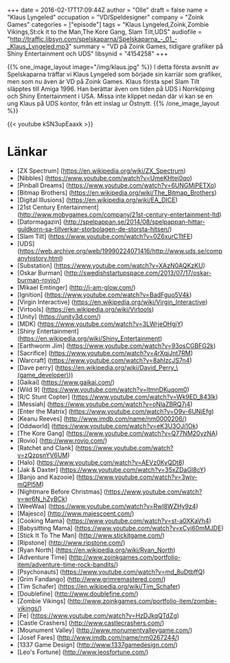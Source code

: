 +++
date = 2016-02-17T17:09:44Z
author = "Olle"
draft = false
name = "Klaus Lyngeled"
occupation = "VD/Speldesigner"
company = "Zoink Games"
categories = ["episode"]
tags = "Klaus Lyngeled,Zoink,Zombie Vikings,St:ck it to the Man,The Kore Gang, Slam Tilt,UDS"
audiofile = "http://traffic.libsyn.com/spelskaparna/Spelskaparna_-_01_-_Klaus_Lyngeled.mp3"
summary = "VD på Zoink Games, tidigare grafiker på Shiny Entertainment och UDS"
libsynid = "4154258"
+++

{{% one_image_layout image="/img/klaus.jpg" %}}
I detta första avsnitt av Spelskaparna träffar vi Klaus Lyngeled som började sin karriär som grafiker, men som nu även är VD på Zoink Games. Klaus första spel Slam Tilt släpptes till Amiga 1996. Han berättar även om tiden på UDS i Norrköping och Shiny Entertainment i USA. Missa inte klippet nedan där vi kan se en ung Klaus på UDS kontor, från ett inslag ur Östnytt. 
{{% /one_image_layout %}}



<div style="margin-top: 1em; margin-bottom: 1em;">
{{< youtube kSN3upEaaxk >}}
</div>

# Länkar

* [ZX Spectrum] (https://en.wikipedia.org/wiki/ZX_Spectrum)
* [Nibbles] (https://www.youtube.com/watch?v=UmeKHtei0qo)
* [Pinball Dreams] (https://www.youtube.com/watch?v=6UNGMiPETXo)
* [Bitmap Brothers] (https://en.wikipedia.org/wiki/The_Bitmap_Brothers)
* [Digital Illusions] (https://en.wikipedia.org/wiki/EA_DICE)
* [21st Century Entertainment] (http://www.mobygames.com/company/21st-century-entertainment-ltd)
* [Datormagazin] (http://spelpappan.se/2014/08/spelpappan-hittar-guldkorn-sa-tillverkar-storbolagen-de-storsta-hitsen/)
* [Slam Tilt] (https://www.youtube.com/watch?v=0Z6xurCTtFE)
* [UDS] (https://web.archive.org/web/19990224071416/http://www.uds.se/companyhistory.html)
* [Substation] (https://www.youtube.com/watch?v=XAzN0AQKzKU)
* [Oskar Burman] (http://swedishstartupspace.com/2013/07/17/oskar-burman-rovio/)
* [Mikael Emtinger] (http://i-am-glow.com/)
* [Ignition] (https://www.youtube.com/watch?v=BadFguo5V4k)
* [Virgin Interactive] (https://en.wikipedia.org/wiki/Virgin_Interactive)
* [Virtools] (https://en.wikipedia.org/wiki/Virtools)
* [Unity] (https://unity3d.com/)
* [MDK] (https://www.youtube.com/watch?v=3LWrjeOHgjY)
* [Shiny Entertainment] (https://en.wikipedia.org/wiki/Shiny_Entertainment)
* [Earthworm Jim] (https://www.youtube.com/watch?v=93osCGBFG2k)
* [Sacrifice] (https://www.youtube.com/watch?v=4rXqjJnt7RM)
* [Warcraft] (https://www.youtube.com/watch?v=8ahIzcJS7n4)
* [Dave perry] (https://en.wikipedia.org/wiki/David_Perry_\(game_developer\))
* [Gaikai] (https://www.gaikai.com/)
* [Wild 9] (https://www.youtube.com/watch?v=ltmnDKuqom0)
* [R/C Stunt Copter] (https://www.youtube.com/watch?v=Wk9ED_843lk)
* [Messiah] (https://www.youtube.com/watch?v=oNlaZBRQ7j4)
* [Enter the Matrix] (https://www.youtube.com/watch?v=O9v-6UNjEfg)
* [Keanu Reeves] (http://www.imdb.com/name/nm0000206/) 
* [Oddworld] (https://www.youtube.com/watch?v=eK3U3OJi1Ok)
* [The Kore Gang] (https://www.youtube.com/watch?v=Q77NM20yzNA)
* [Rovio] (http://www.rovio.com/)
* [Ratchet and Clank] (https://www.youtube.com/watch?v=zQzpsnYV6UM)
* [Halo] (https://www.youtube.com/watch?v=AEVz0KyQDt8)
* [Jak & Daxter] (https://www.youtube.com/watch?v=35xZDaGI8cY)
* [Banjo and Kazooie] (https://www.youtube.com/watch?v=3wiv-mQPl5M)
* [Nightmare Before Christmas] (https://www.youtube.com/watch?v=wr6N_hZyBCk)
* [WeeWaa] (https://www.youtube.com/watch?v=Rwl8WZHy9z4)
* [Majesco] (http://www.majescoent.com/)
* [Cooking Mama] (https://www.youtube.com/watch?v=st-a0XKaVh4)
* [Babysitting Mama] (https://www.youtube.com/watch?v=xCyi60mMJDE)
* [Stick It To The Man] (http://www.stickitgame.com/)
* [Ripstone] (http://www.ripstone.com/)
* [Ryan North] (https://en.wikipedia.org/wiki/Ryan_North)
* [Adventure Time] (http://www.zoinkgames.com/portfolio-item/adventure-time-rock-bandits/)
* [Psychonauts] (https://www.youtube.com/watch?v=md_8uDtbffQ)
* [Grim Fandango] (http://www.grimremastered.com/)
* [Tim Schafer] (https://en.wikipedia.org/wiki/Tim_Schafer)
* [Doublefine] (http://www.doublefine.com/)
* [Zombie Vikings] (http://www.zoinkgames.com/portfolio-item/zombie-vikings/)
* [Fe] (https://www.youtube.com/watch?v=HzDJkqQTdZg)
* [Castle Crashers] (http://www.castlecrashers.com/)
* [Mounument Valley] (http://www.monumentvalleygame.com/)
* [Josef Fares] (http://www.imdb.com/name/nm0267244/)
* [1337 Game Design] (http://www.1337gamedesign.com/) 
* [Leo's Fortune] (http://www.leosfortune.com/)
